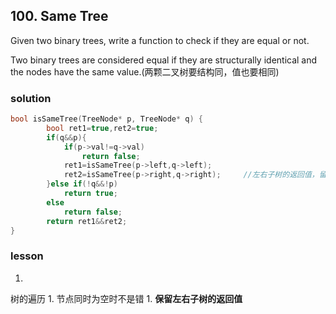 ## 100. Same Tree
Given two binary trees, write a function to check if they are equal or not.

Two binary trees are considered equal if they are structurally identical and the nodes have the same value.(两颗二叉树要结构同，值也要相同)

### **solution**
```C++
bool isSameTree(TreeNode* p, TreeNode* q) {
        bool ret1=true,ret2=true;
        if(q&&p){
            if(p->val!=q->val)
                return false;
            ret1=isSameTree(p->left,q->left);
            ret2=isSameTree(p->right,q->right);     //左右子树的返回值，留作判断
        }else if(!q&&!p)
            return true;
        else
            return false;
        return ret1&&ret2;
}
```
### **lesson**
1. 
树的遍历
1. 
节点同时为空时不是错
1. 
**保留左右子树的返回值**